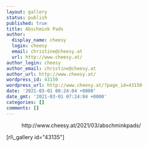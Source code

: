 ```yaml
---
layout: gallery
status: publish
published: true
title: Abschmink Pads
author:
  display_name: cheesy
  login: cheesy
  email: christine@cheesy.at
  url: http://www.cheesy.at/
author_login: cheesy
author_email: christine@cheesy.at
author_url: http://www.cheesy.at/
wordpress_id: 43150
wordpress_url: http://www.cheesy.at/?page_id=43150
date: '2021-03-01 08:24:04 +0000'
date_gmt: '2021-03-01 07:24:04 +0000'
categories: []
comments: []
---
```

<!-- wp:core-embed/wordpress {"url":"http://www.cheesy.at/2021/03/abschminkpads/","type":"rich","providerNameSlug":"cheesy-at","className":""} -->
<figure class="wp-block-embed-wordpress wp-block-embed is-type-rich is-provider-cheesy-at">
<div class="wp-block-embed__wrapper">
http://www.cheesy.at/2021/03/abschminkpads/
</div>
</figure>
<!-- /wp:core-embed/wordpress -->
<!-- wp:paragraph -->
[rl\_gallery id="43135"]
<!-- /wp:paragraph -->
